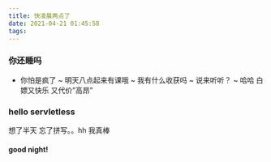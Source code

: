 ```yaml
---
title: 快凌晨两点了
date: 2021-04-21 01:45:58
tags:
---
```

### 你还睡吗 
- 你怕是疯了
~ 明天八点起来有课哦
~ 我有什么收获吗
~ 说来听听？
~ 哈哈 白嫖又快乐 又代价”高昂”

###  hello servletless

想了半天 忘了拼写。。hh 我真棒

#### good night!
